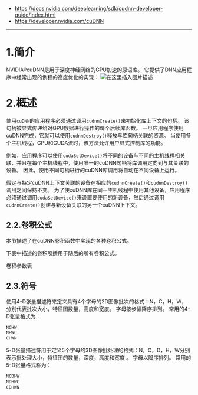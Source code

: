 ﻿- https://docs.nvidia.com/deeplearning/sdk/cudnn-developer-guide/index.html
- https://developer.nvidia.com/cuDNN
---
# 1.简介
NVIDIA®cuDNN是用于深度神经网络的GPU加速的原语库。 它提供了DNN应用程序中经常出现的例程的高度优化的实现：
![在这里插入图片描述](https://img-blog.csdnimg.cn/20191030135113109.png?x-oss-process=image/watermark,type_ZmFuZ3poZW5naGVpdGk,shadow_10,text_aHR0cHM6Ly9ibG9nLmNzZG4ubmV0L3djNzgxNzA4MjQ5,size_16,color_FFFFFF,t_70)

# 2.概述
使用`cuDNN`的应用程序必须通过调用`cudnnCreate()`来初始化库上下文的句柄。 该句柄被显式传递给对GPU数据进行操作的每个后续库函数。 一旦应用程序使用cuDNN完成，它就可以使用`cudnnDestroy()`释放与库句柄关联的资源。 当使用多个主机线程，GPU和CUDA流时，该方法允许用户显式控制库的功能。

例如，应用程序可以使用`cudaSetDevice()`将不同的设备与不同的主机线程相关联，并且在每个主机线程中，使用唯一的cuDNN句柄将库调用定向到与其关联的设备。 因此，使用不同句柄进行的cuDNN库调用将自动在不同设备上运行。

假定与特定cuDNN上下文关联的设备在相应的`cudnnCreate()`和`cudnnDestroy()`调用之间保持不变。 为了使cuDNN库在同一主机线程中使用其他设备，应用程序必须通过调用`cudaSetDevice()`来设置要使用的新设备，然后通过调用`cudnnCreate()`创建与新设备关联的另一个cuDNN上下文。

## 2.2.卷积公式
本节描述了在cuDNN卷积函数中实现的各种卷积公式。

下表中描述的卷积项适用于随后的所有卷积公式。

卷积参数表

## 2.3.符号
使用4-D张量描述符来定义具有4个字母的2D图像批次的格式：N，C，H，W，分别代表批次大小，特征图数量，高度和宽度。 字母按步幅降序排列。 常用的4-D张量格式为：
```c
NCHW
NHWC
CHWN
```
5-D张量描述符用于定义5个字母的3D图像批处理的格式：N，C，D，H，W分别表示批处理大小，特征图的数量，深度，高度和宽度 。 字母以降序排列。 常用的5-D张量格式称为：
```c
NCDHW
NDHWC
CDHWN
```

